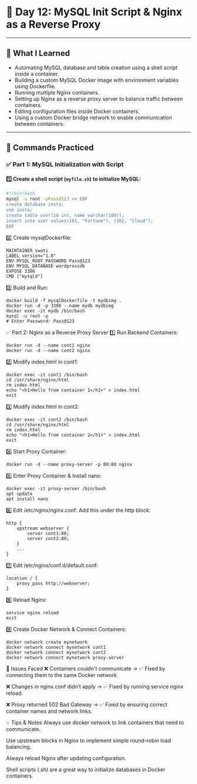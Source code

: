 # 📅 Day 12: MySQL Init Script & Nginx as a Reverse Proxy

---

## 🧠 What I Learned

- Automating MySQL database and table creation using a shell script inside a container.
- Building a custom MySQL Docker image with environment variables using Dockerfile.
- Running multiple Nginx containers.
- Setting up Nginx as a reverse proxy server to balance traffic between containers.
- Editing configuration files inside Docker containers.
- Using a custom Docker bridge network to enable communication between containers.

---

## 🔧 Commands Practiced

### ✅ Part 1: MySQL Initialization with Script

#### 1️⃣ Create a shell script (`myfile.sh`) to initialize MySQL:

```bash
#!/bin/bash
mysql -u root -pPass@123 << EOF
create database insta;
use insta;
create table user(id int, name varchar(100));
insert into user values(101, "Fortune"), (102, "Cloud");
EOF
```
2️⃣ Create mysqlDockerfile:
```FROM mysql
MAINTAINER swati
LABEL version="1.0"
ENV MYSQL_ROOT_PASSWORD Pass@123
ENV MYSQL_DATABASE wordpressdb
EXPOSE 3306
CMD ["mysqld"]
```
3️⃣ Build and Run:
```
docker build -f mysqlDockerfile -t mydbimg .
docker run -d -p 3306 --name mydb mydbimg
docker exec -it mydb /bin/bash
mysql -u root -p
# Enter Password: Pass@123
```
✅ Part 2: Nginx as a Reverse Proxy Server
1️⃣ Run Backend Containers:
```
docker run -d --name cont1 nginx
docker run -d --name cont2 nginx
```
2️⃣ Modify index.html in cont1:
```
docker exec -it cont1 /bin/bash
cd /usr/share/nginx/html
rm index.html
echo "<h1>Hello from container 1</h1>" > index.html
exit
```
3️⃣ Modify index.html in cont2:
```
docker exec -it cont2 /bin/bash
cd /usr/share/nginx/html
rm index.html
echo "<h1>Hello from container 2</h1>" > index.html
exit
```
4️⃣ Start Proxy Container:
```
docker run -d --name proxy-server -p 80:80 nginx
```
5️⃣ Enter Proxy Container & Install nano:
```
docker exec -it proxy-server /bin/bash
apt update
apt install nano
```
6️⃣ Edit /etc/nginx/nginx.conf:
Add this under the http block:

```
http {
    upstream webserver {
        server cont1:80;
        server cont2:80;
    }
    ...
}
```
7️⃣ Edit /etc/nginx/conf.d/default.conf:
```
location / {
    proxy_pass http://webserver;
}
```
8️⃣ Reload Nginx:
```
service nginx reload
exit
```
9️⃣ Create Docker Network & Connect Containers:
```
docker network create mynetwork
docker network connect mynetwork cont1
docker network connect mynetwork cont2
docker network connect mynetwork proxy-server
```
🐛 Issues Faced
❌ Containers couldn't communicate → ✅ Fixed by connecting them to the same Docker network.

❌ Changes in nginx.conf didn’t apply → ✅ Fixed by running service nginx reload.

❌ Proxy returned 502 Bad Gateway → ✅ Fixed by ensuring correct container names and network links.

💡 Tips & Notes
Always use docker network to link containers that need to communicate.

Use upstream blocks in Nginx to implement simple round-robin load balancing.

Always reload Nginx after updating configuration.

Shell scripts (.sh) are a great way to initialize databases in Docker containers.


